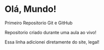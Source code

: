 # Olá, Mundo!
 Primeiro Repositorio Git e GitHub

 Repositorio criado durante uma aula ao vivo!

Essa linha adicionei diretamente do site, legal!
